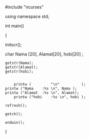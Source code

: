 #include "ncurses"

using namespace std;

int main()

{

initscr();

char Nama [20], Alamat[20], hobi[20] ;
	
	getstr(Nama);
	getstr(Alamat);
	getstr(hobi);
	
	
        printw (         "\n"          );
	printw ("Nama    :%s \n", Nama );
	printw ("Alamat  :%s \n", Alamat);
        printw ("hobi    :%s \n", hobi );
    
	refresh();
	
	getch();
	
	endwin();
}
